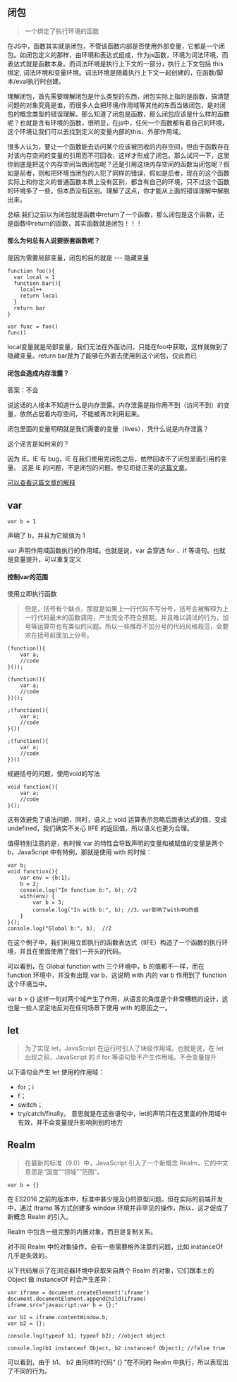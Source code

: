 ## 闭包
>一个绑定了执行环境的函数

在JS中，函数其实就是闭包，不管该函数内部是否使用外部变量，它都是一个闭包。如闭包定义的那样，由环境和表达式组成，作为js函数，环境为词法环境，而表达式就是函数本身。而词法环境是执行上下文的一部分，执行上下文包括 this 绑定, 词法环境和变量环境。词法环境是随着执行上下文一起创建的，在函数/脚本/eval执行时创建。

理解闭包，首先需要理解闭包是什么类型的东西，闭包实际上指的是函数，搞清楚问题的对象究竟是谁，而很多人会把环境/作用域等其他的东西当做闭包，是对闭包的概念类型的错误理解。那么知道了闭包是函数，那么闭包应该是什么样的函数呢？也就是含有环境的函数，很明显，在js中，任何一个函数都有着自己的环境，这个环境让我们可以去找到定义的变量内部的this、外部作用域。

很多人认为，要让一个函数能去访问某个应该被回收的内存空间，但由于函数存在对该内存空间的变量的引用而不可回收，这样才形成了闭包。那么试问一下，这里你到底是把这个内存空间当做闭包呢？还是引用这块内存空间的函数当闭包呢？假如是前者，则和把环境当闭包的人犯了同样的错误，假如是后者，现在的这个函数实际上和你定义的普通函数本质上没有区别，都含有自己的环境，只不过这个函数的环境多了一些，但本质没有区别。理解了这点，你才能从上面的错误理解中解脱出来。

总结:我们之前以为闭包就是函数中return了一个函数，那么闭包是这个函数，还是函数中return的函数，其实函数就是闭包！！！

#### 那么为何总有人说要嵌套函数呢？
是因为需要局部变量，闭包的目的就是 --- 隐藏变量
```
function foo(){
  var local = 1
  function bar(){
    local++
    return local
  }
  return bar
}

var func = foo()
func()
```
local变量就是局部变量，我们无法在外面访问，只能在foo中获取，这样就做到了隐藏变量。return bar是为了能够在外面去使用到这个闭包，仅此而已

#### 闭包会造成内存泄露？
答案：不会

说这话的人根本不知道什么是内存泄露。内存泄露是指你用不到（访问不到）的变量，依然占居着内存空间，不能被再次利用起来。

闭包里面的变量明明就是我们需要的变量（lives），凭什么说是内存泄露？

这个谣言是如何来的？

因为 IE。IE 有 bug，IE 在我们使用完闭包之后，依然回收不了闭包里面引用的变量。 这是 IE 的问题，不是闭包的问题。参见司徒正美的[这篇文章](https://www.cnblogs.com/rubylouvre/p/3345294.html)。

[可以查看这篇文章的解释](https://zhuanlan.zhihu.com/p/22486908)

## var
```
var b = 1
```
声明了 b，并且为它赋值为 1

var 声明作用域函数执行的作用域。也就是说，var 会穿透 for 、if 等语句。也就是变量提升，可以重复定义

#### 控制var的范围
使用立即执行函数
>但是，括号有个缺点，那就是如果上一行代码不写分号，括号会被解释为上一行代码最末的函数调用，产生完全不符合预期，并且难以调试的行为，加号等运算符也有类似的问题。所以一些推荐不加分号的代码风格规范，会要求在括号前面加上分号。
```
(function(){
    var a;
    //code
}());

(function(){
    var a;
    //code
})();

;(function(){
    var a;
    //code
}())

;(function(){
    var a;
    //code
})()
```
规避括号的问题，使用void的写法
```
void function(){
    var a;
    //code
}();
```
这有效避免了语法问题，同时，语义上 void 运算表示忽略后面表达式的值，变成 undefined，我们确实不关心 IIFE 的返回值，所以语义也更为合理。

值得特别注意的是，有时候 var 的特性会导致声明的变量和被赋值的变量是两个 b，JavaScript 中有特例，那就是使用 with 的时候：
```
var b;
void function(){
    var env = {b:1};
    b = 2;  
    console.log("In function b:", b); //2
    with(env) {
        var b = 3;
        console.log("In with b:", b); //3，var影响了with中b的值
    }
}();
console.log("Global b:", b);  //2
```
在这个例子中，我们利用立即执行的函数表达式（IIFE）构造了一个函数的执行环境，并且在里面使用了我们一开头的代码。

可以看到，在 Global function with 三个环境中，b 的值都不一样，而在 function 环境中，并没有出现 var b，这说明 with 内的 var b 作用到了 function 这个环境当中。

var b = {} 这样一句对两个域产生了作用，从语言的角度是个非常糟糕的设计，这也是一些人坚定地反对在任何场景下使用 with 的原因之一。

## let
>为了实现 let，JavaScript 在运行时引入了块级作用域。也就是说，在 let 出现之前，JavaScript 的 if for 等语句皆不产生作用域。不会变量提升

以下语句会产生 let 使用的作用域：
* for；i
* f；
* switch；
* try/catch/finally。
意思就是在这些语句中，let的声明只在这里面的作用域中有效，并不会变量提升影响到别的地方

## Realm
>在最新的标准（9.0）中，JavaScript 引入了一个新概念 Realm，它的中文意思是“国度”“领域”“范围”。
```
var b = {}
```
在 ES2016 之前的版本中，标准中甚少提及{}的原型问题。但在实际的前端开发中，通过 iframe 等方式创建多 window 环境并非罕见的操作，所以，这才促成了新概念 Realm 的引入。

Realm 中包含一组完整的内置对象，而且是复制关系。

对不同 Realm 中的对象操作，会有一些需要格外注意的问题，比如 instanceOf 几乎是失效的。

以下代码展示了在浏览器环境中获取来自两个 Realm 的对象，它们跟本土的 Object 做 instanceOf 时会产生差异：
```
var iframe = document.createElement('iframe')
document.documentElement.appendChild(iframe)
iframe.src="javascript:var b = {};"

var b1 = iframe.contentWindow.b;
var b2 = {};

console.log(typeof b1, typeof b2); //object object

console.log(b1 instanceof Object, b2 instanceof Object); //false true
```
可以看到，由于 b1、 b2 由同样的代码“ {} ”在不同的 Realm 中执行，所以表现出了不同的行为。